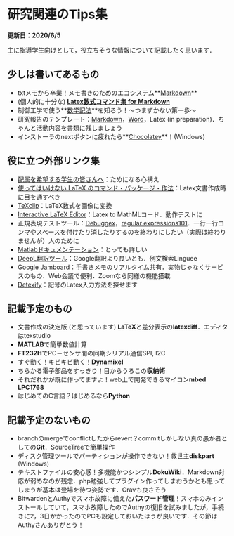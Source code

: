 # 研究関連のTips集

**更新日：2020/6/5**

主に指導学生向けとして，役立ちそうな情報について記載したく思います．

## 少しは書いてあるもの

* txtメモから卒業！メモ書きのためのエコシステム**[Markdown](./?id=tips:markdown)**
* (個人的に十分な) **[Latex数式コマンド集 for Markdown](./?id=tips:latexMath)**
* 制御工学で使う**[数学記法](./?id=tips:mathNotation)**を知ろう！〜つまずかない第一歩〜
* 研究報告のテンプレート：[Markdown](./data/reportTemplate.md)，[Word](./data/reportTemplate.docx)，Latex (in preparation)．ちゃんと活動内容を書類に残しましょう
* インストーラのnextボタンに疲れたら**[Chocolatey](./?id=tips:chocolatey)**！(Windows)

## 役に立つ外部リンク集

- [配属を希望する学生の皆さんへ](https://sites.google.com/view/rariizumi/%E3%83%9B%E3%83%BC%E3%83%A0/tostudents?authuser=0)：ためになる心構え
- [使ってはいけない LaTeX のコマンド・パッケージ・作法](https://ichiro-maruta.blogspot.com/2013/03/latex.html)：Latex文書作成時に目を通すべき
- [TeXclip](https://texclip.marutank.net/)：LaTeX数式を画像に変換
- [Interactive LaTeX Editor](https://arachnoid.com/latex/)：Latex to MathMLコード．動作テストに
- 正規表現テストツール：[Debuggex](https://www.debuggex.com/)，[regular expressions101](https://regex101.com/)．一行一行コンマやスペースを付けたり消したりするのを終わりにしたい（実際は終わりませんが）人のために
- [Matlabドキュメンテーション](https://jp.mathworks.com/help/)：とっても詳しい
- [DeepL翻訳ツール](https://www.deepl.com/translator)：Google翻訳より良いとも．例文検索Linguee
- [Google Jamboard](https://jamboard.google.com/)：手書きメモのリアルタイム共有．実物じゃなくサービスのもの．Web会議で便利．Zoomなら同様の機能搭載
- [Detexify](http://detexify.kirelabs.org/classify.html)：記号のLatex入力方法を探せます

## 記載予定のもの

* 文書作成の決定版 (と思っています) **LaTeX**と差分表示の**latexdiff**．エディタはtexstudio
* **MATLAB**で簡単数値計算
* **FT232H**でPC－センサ間の同期シリアル通信SPI, I2C
* すぐ動く！キビキビ動く！**Dynamixel**
* ちらかる電子部品をすっきり！目からうろこの**収納術**
* それだれかが既に作ってますよ！web上で開発できるマイコン**mbed LPC1768**
* はじめてのC言語？はじめるなら**Python**

## 記載予定のないもの

* branchのmergeでconflictしたからrevert？commitしかしない真の愚か者としての**Git**．SourceTreeで簡単操作
* ディスク管理ツールでパーティションが操作できない！救世主**diskpart** (Windows)
* テキストファイルの安心感！多機能かつシンプル**DokuWiki**．Markdown対応が弱めなのが残念．php勉強してプラグイン作ってしまおうかとも思ってしまうが基本は登場を待つ姿勢です．Gravも良さそう
* BitwardenとAuthyでスマホ故障に備えた**パスワード管理**！スマホのみインストールしていて，スマホ故障したのでAuthyの復旧を試みましたが，手続きに2，3日かかったのでPCも設定しておいたほうが良いです．その節はAuthyさんありがとう！

<!-- 未公開

* 論文と発表資料の作り方〜なにを書くべきか〜
* [査読コメント](./?id=tips:review)の作り方
* [査読への回答](./?id=tips:response)作り方
[制御工学概論](./?id=tips:controlengineering)

## 役に立たないもの

* [Trivials: 役に立ちません](./?id=tips:trivials)

-->

